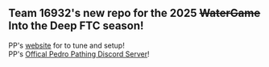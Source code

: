 ## Team 16932's new repo for the 2025 ~~WaterGame~~ Into the Deep FTC season!

PP's [website](https://pedropathing.com/) for to tune and setup!  
PP's [Offical Pedro Pathing Discord Server](https://discord.gg/2GfC4qBP5s)!
